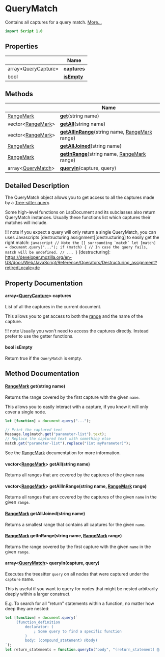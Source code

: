 # QueryMatch

Contains all captures for a query match. [More...](#detailed-description)

```qml
import Script 1.0
```

## Properties

| | Name |
|-|-|
|array<[QueryCapture](../script/querycapture.md)>|**[captures](#captures)**|
|bool|**[isEmpty](#isEmpty)**|

## Methods

| | Name |
|-|-|
|[RangeMark](../script/rangemark.md) |**[get](#get)**(string name)|
|vector<[RangeMark](../script/rangemark.md)> |**[getAll](#getAll)**(string name)|
|vector<[RangeMark](../script/rangemark.md)> |**[getAllInRange](#getAllInRange)**(string name, [RangeMark](../script/rangemark.md) range)|
|[RangeMark](../script/rangemark.md) |**[getAllJoined](#getAllJoined)**(string name)|
|[RangeMark](../script/rangemark.md) |**[getInRange](#getInRange)**(string name, [RangeMark](../script/rangemark.md) range)|
|array<[QueryMatch](../script/querymatch.md)> |**[queryIn](#queryIn)**(capture, query)|

## Detailed Description

The QueryMatch object allows you to get access to all the captures made by a [Tree-sitter
query](https://tree-sitter.github.io/tree-sitter/using-parsers#pattern-matching-with-queries).

Some high-level functions on LspDocument and its subclasses also return QueryMatch instances.
Usually these functions list which captures their matches will include.

!!! note
    If you expect a query will only return a single QueryMatch, you can uses Javascripts
    [destructuring assignment][destructuring] to easily get the right match:
    ``` javascript
    // Note the [] surrounding `match`
    let [match] = document.query("...");
    if (match) { // In case the query fails, match will be undefined.
        // ...
    }
    ```
 [destructuring]:
https://developer.mozilla.org/en-US/docs/Web/JavaScript/Reference/Operators/Destructuring_assignment?retiredLocale=de

## Property Documentation

#### <a name="captures"></a>array<[QueryCapture](../script/querycapture.md)> **captures**

List of all the captures in the current document.

This allows you to get access to both the [range](./rangemark.md) and the name of the capture.

!!! note
     Usually you won't need to access the captures directly.
     Instead prefer to use the getter functions.

#### <a name="isEmpty"></a>bool **isEmpty**

Return true if the `QueryMatch` is empty.

## Method Documentation

#### <a name="get"></a>[RangeMark](../script/rangemark.md) **get**(string name)

Returns the range covered by the first capture with the given `name`.

This allows you to easily interact with a capture, if you know it will only cover a single node.
``` javascript
let [function] = document.query("...");

// Print the captured text
Message.log(match.get("parameter-list").text);
// Replace the captured text with something else
match.get("parameter-list").replace("(int myParameter)");
```

See the [RangeMark](rangemark.md) documentation for more information.

#### <a name="getAll"></a>vector<[RangeMark](../script/rangemark.md)> **getAll**(string name)

Returns all ranges that are covered by the captures of the given `name`

#### <a name="getAllInRange"></a>vector<[RangeMark](../script/rangemark.md)> **getAllInRange**(string name, [RangeMark](../script/rangemark.md) range)

Returns all ranges that are covered by the captures of the given `name` in the given `range`.

#### <a name="getAllJoined"></a>[RangeMark](../script/rangemark.md) **getAllJoined**(string name)

Returns a smallest range that contains all captures for the given `name`.

#### <a name="getInRange"></a>[RangeMark](../script/rangemark.md) **getInRange**(string name, [RangeMark](../script/rangemark.md) range)

Returns the range covered by the first capture with the given `name` in the given `range`.

#### <a name="queryIn"></a>array<[QueryMatch](../script/querymatch.md)> **queryIn**(capture, query)

Executes the treesitter `query` on all nodes that were captured under the `capture` name.

This is useful if you want to query for nodes that might be nested arbitrarily deeply within a larger construct.

E.g. To search for all "return" statements within a function, no matter how deep they are nested:
``` javascript
let [function] = document.query(`
     (function_definition
         declarator: (
             ; Some query to find a specific function
         )
         body: (compound_statement) @body)
`);
let return_statements = function.queryIn("body", "(return_statement) @return");
```
